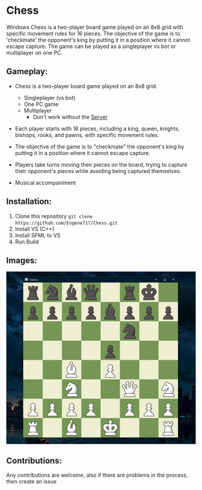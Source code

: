 # Chess
Windows Chess is a two-player board game played on an 8x8 grid with specific movement rules for 16 pieces. The objective of the game is to 'checkmate' the opponent's king by putting it in a position where it cannot escape capture. The game can be played as a singleplayer vs bot or multiplayer on one PC.

## Gameplay:
- Chess is a two-player board game played on an 8x8 grid.
  - Singleplayer (vs bot)
  - One PC game
  - Multiplayer
    - Don't work without the [Server](https://github.com/Eugene717/Server)
- Each player starts with 16 pieces, including a king, queen, knights, bishops, rooks, and pawns, with specific movement rules.
- The objective of the game is to "checkmate" the opponent's king by putting it in a position where it cannot escape capture.
- Players take turns moving their pieces on the board, trying to capture their opponent's pieces while avoiding being captured themselves.

- Musical accompaniment

## Installation:
1. Clone this repository `git clone https://github.com/Eugene717/Chess.git`
2. Install VS (C++)
3. Install SFML to VS
4. Run Build

## Images:
![Example Chess Image](https://raw.githubusercontent.com/Eugene717/Chess/master/assets/cover.png)

## Contributions:
Any contributions are welcome, also if there are problems in the process, then create an issue

